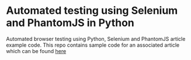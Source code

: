 # Automated testing using Selenium and PhantomJS in Python
Automated browser testing using Python, Selenium and PhantomJS article example code. This repo contains sample code for an associated article which can be found [here](https://medium.com/@yareda/automating-tests-with-python-selenium-and-phantomjs-db37726b381)
